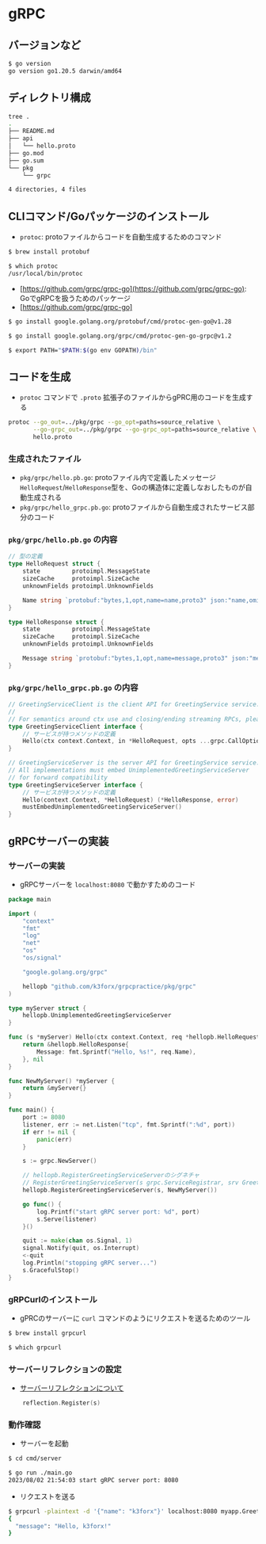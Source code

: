 # gRPC

## バージョンなど

```bash
$ go version
go version go1.20.5 darwin/amd64
```

## ディレクトリ構成

```bash
tree .
.
├── README.md
├── api
│   └── hello.proto
├── go.mod
├── go.sum
└── pkg
    └── grpc

4 directories, 4 files
```

## CLIコマンド/Goパッケージのインストール

- `protoc`: protoファイルからコードを自動生成するためのコマンド

```bash
$ brew install protobuf

$ which protoc
/usr/local/bin/protoc
```

- [https://github.com/grpc/grpc-go](https://github.com/grpc/grpc-go): GoでgRPCを扱うためのパッケージ
- [https://github.com/grpc/grpc-go]

```bash
$ go install google.golang.org/protobuf/cmd/protoc-gen-go@v1.28

$ go install google.golang.org/grpc/cmd/protoc-gen-go-grpc@v1.2

$ export PATH="$PATH:$(go env GOPATH)/bin"
```

## コードを生成

- `protoc` コマンドで `.proto` 拡張子のファイルからgPRC用のコードを生成する

```bash
protoc --go_out=../pkg/grpc --go_opt=paths=source_relative \
       --go-grpc_out=../pkg/grpc --go-grpc_opt=paths=source_relative \
       hello.proto
```

### 生成されたファイル

- `pkg/grpc/hello.pb.go`: protoファイル内で定義したメッセージ`HelloRequest`/`HelloResponse`型を、Goの構造体に定義しなおしたものが自動生成される
- `pkg/grpc/hello_grpc.pb.go`: protoファイルから自動生成されたサービス部分のコード

### `pkg/grpc/hello.pb.go` の内容

```go
// 型の定義
type HelloRequest struct {
	state         protoimpl.MessageState
	sizeCache     protoimpl.SizeCache
	unknownFields protoimpl.UnknownFields

	Name string `protobuf:"bytes,1,opt,name=name,proto3" json:"name,omitempty"`
}

type HelloResponse struct {
	state         protoimpl.MessageState
	sizeCache     protoimpl.SizeCache
	unknownFields protoimpl.UnknownFields

	Message string `protobuf:"bytes,1,opt,name=message,proto3" json:"message,omitempty"`
}
```

### `pkg/grpc/hello_grpc.pb.go` の内容

```go
// GreetingServiceClient is the client API for GreetingService service.
//
// For semantics around ctx use and closing/ending streaming RPCs, please refer to https://pkg.go.dev/google.golang.org/grpc/?tab=doc#ClientConn.NewStream.
type GreetingServiceClient interface {
	// サービスが持つメソッドの定義
	Hello(ctx context.Context, in *HelloRequest, opts ...grpc.CallOption) (*HelloResponse, error)
}

// GreetingServiceServer is the server API for GreetingService service.
// All implementations must embed UnimplementedGreetingServiceServer
// for forward compatibility
type GreetingServiceServer interface {
	// サービスが持つメソッドの定義
	Hello(context.Context, *HelloRequest) (*HelloResponse, error)
	mustEmbedUnimplementedGreetingServiceServer()
}
```

## gRPCサーバーの実装

### サーバーの実装

- gRPCサーバーを `localhost:8080` で動かすためのコード

```go
package main

import (
	"context"
	"fmt"
	"log"
	"net"
	"os"
	"os/signal"

	"google.golang.org/grpc"

	hellopb "github.com/k3forx/grpcpractice/pkg/grpc"
)

type myServer struct {
	hellopb.UnimplementedGreetingServiceServer
}

func (s *myServer) Hello(ctx context.Context, req *hellopb.HelloRequest) (*hellopb.HelloResponse, error) {
	return &hellopb.HelloResponse{
		Message: fmt.Sprintf("Hello, %s!", req.Name),
	}, nil
}

func NewMyServer() *myServer {
	return &myServer{}
}

func main() {
	port := 8080
	listener, err := net.Listen("tcp", fmt.Sprintf(":%d", port))
	if err != nil {
		panic(err)
	}

	s := grpc.NewServer()

    // hellopb.RegisterGreetingServiceServerのシグネチャ
    // RegisterGreetingServiceServer(s grpc.ServiceRegistrar, srv GreetingServiceServer)
	hellopb.RegisterGreetingServiceServer(s, NewMyServer())

	go func() {
		log.Printf("start gRPC server port: %d", port)
		s.Serve(listener)
	}()

	quit := make(chan os.Signal, 1)
	signal.Notify(quit, os.Interrupt)
	<-quit
	log.Println("stopping gRPC server...")
	s.GracefulStop()
}
```

### gRPCurlのインストール

-  gPRCのサーバーに `curl` コマンドのようにリクエストを送るためのツール

```bash
$ brew install grpcurl

$ which grpcurl
```

### サーバーリフレクションの設定

- [サーバーリフレクションについて](https://github.com/grpc/grpc/blob/master/doc/server-reflection.md)

```go
	reflection.Register(s)
```

### 動作確認

- サーバーを起動

```bash
$ cd cmd/server

$ go run ./main.go
2023/08/02 21:54:03 start gRPC server port: 8080
```

- リクエストを送る

```bash
$ grpcurl -plaintext -d '{"name": "k3forx"}' localhost:8080 myapp.GreetingService.Hello | jq -r
{
  "message": "Hello, k3forx!"
}
```
